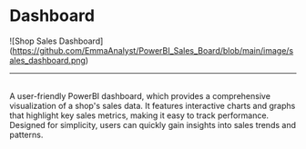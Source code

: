 # Dashboard
![Shop Sales Dashboard] (https://github.com/EmmaAnalyst/PowerBI_Sales_Board/blob/main/image/sales_dashboard.png)

<hr />
<br />
A user-friendly PowerBI dashboard, which provides a comprehensive visualization of a shop's sales data. It features interactive charts and graphs that highlight key sales metrics, making it easy to track performance. Designed for simplicity, users can quickly gain insights into sales trends and patterns.
